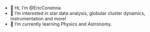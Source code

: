 - 👋 Hi, I’m @EricConenna
- 👀 I’m interested in star data analysis, globular cluster dynamics, instrumentation and more!
- 🌱 I’m currently learning Physics and Astronomy.

<!---
EricConenna/EricConenna is a ✨ special ✨ repository because its `README.md` (this file) appears on your GitHub profile.
You can click the Preview link to take a look at your changes.
--->
